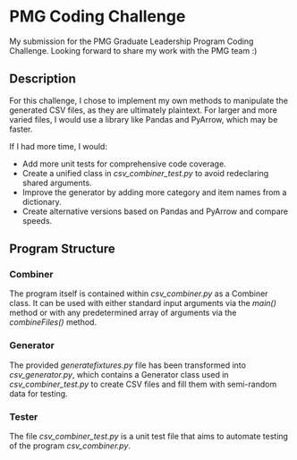# PMG Coding Challenge 
My submission for the PMG Graduate Leadership Program Coding Challenge. Looking forward to share my work with the PMG team :)

## Description
For this challenge, I chose to implement my own methods to manipulate the generated CSV files, as they are ultimately plaintext. For larger and more varied files, I would use a library like Pandas and PyArrow, which may be faster.

If I had more time, I would:
  - Add more unit tests for comprehensive code coverage.
  - Create a unified class in *csv_combiner_test.py* to avoid redeclaring shared arguments.
  - Improve the generator by adding more category and item names from a dictionary.
  - Create alternative versions based on Pandas and PyArrow and compare speeds.

## Program Structure

### Combiner
The program itself is contained within *csv_combiner.py* as a Combiner class. It can be used with either standard input arguments via the *main()* method or with any predetermined array of arguments via the *combineFiles()* method.

### Generator
The provided *generatefixtures.py* file has been transformed into *csv_generator.py*, which contains a Generator class used in *csv_combiner_test.py* to create CSV files and fill them with semi-random data for testing.

### Tester
The file *csv_combiner_test.py* is a unit test file that aims to automate testing of the program *csv_combiner.py*.
